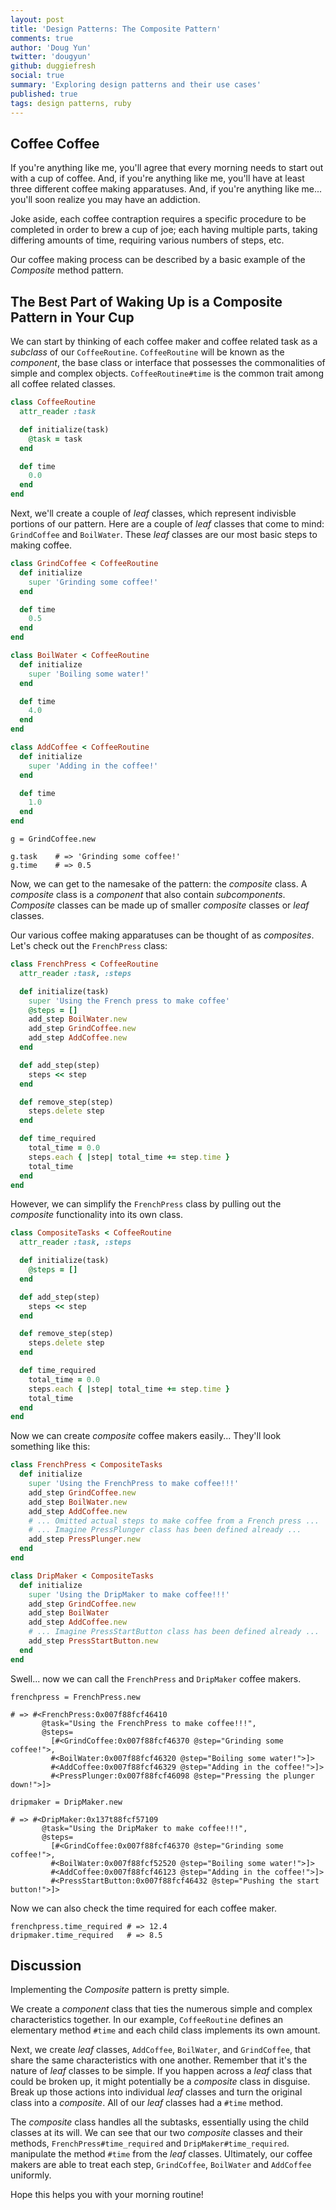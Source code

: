 ```yaml
---
layout: post
title: 'Design Patterns: The Composite Pattern'
comments: true
author: 'Doug Yun'
twitter: 'dougyun'
github: duggiefresh
social: true
summary: 'Exploring design patterns and their use cases'
published: true
tags: design patterns, ruby
---
```


## Coffee Coffee

If you're anything like me, you'll agree that every morning needs to start
out with a cup of coffee. And, if you're anything like me, you'll have
at least three different coffee making apparatuses. And, if you're
anything like me... you'll soon realize you may have an addiction.

Joke aside, each coffee contraption requires a specific procedure
to be completed in order to brew a cup of joe; each having multiple parts,
taking differing amounts of time, requiring various numbers of steps, etc.

Our coffee making process can be described by a basic example
of the *Composite* method pattern.

## The Best Part of Waking Up is a Composite Pattern in Your Cup

We can start by thinking of each coffee maker and coffee related task as a *subclass* of
our `CoffeeRoutine`. `CoffeeRoutine` will be known as the *component*, the base
class or interface that possesses the commonalities of simple and complex
objects. `CoffeeRoutine#time` is the common trait among all
coffee related classes.

```ruby
class CoffeeRoutine
  attr_reader :task

  def initialize(task)
    @task = task
  end

  def time
    0.0
  end
end
```

Next, we'll create a couple of *leaf* classes, which represent
indivisble portions of our pattern. Here are a couple of *leaf* classes
that come to mind: `GrindCoffee` and `BoilWater`. These *leaf* classes are
our most basic steps to making coffee.

```ruby
class GrindCoffee < CoffeeRoutine
  def initialize
    super 'Grinding some coffee!'
  end

  def time
    0.5
  end
end

class BoilWater < CoffeeRoutine
  def initialize
    super 'Boiling some water!'
  end

  def time
    4.0
  end
end

class AddCoffee < CoffeeRoutine
  def initialize
    super 'Adding in the coffee!'
  end

  def time
    1.0
  end
end
```

```
g = GrindCoffee.new

g.task    # => 'Grinding some coffee!'
g.time    # => 0.5
```

Now, we can get to the namesake of the pattern: the *composite* class. A
*composite* class is a *component* that also contain
*subcomponents*. *Composite* classes can be made up of smaller
*composite* classes or *leaf* classes.

Our various coffee making apparatuses can be thought of as *composites*.
Let's check out the `FrenchPress` class:

```ruby
class FrenchPress < CoffeeRoutine
  attr_reader :task, :steps

  def initialize(task)
    super 'Using the French press to make coffee'
    @steps = []
    add_step BoilWater.new
    add_step GrindCoffee.new
    add_step AddCoffee.new
  end

  def add_step(step)
    steps << step
  end

  def remove_step(step)
    steps.delete step
  end

  def time_required
    total_time = 0.0
    steps.each { |step| total_time += step.time }
    total_time
  end
end
```

However, we can simplify the `FrenchPress` class by pulling out the
*composite* functionality into its own class.

```ruby
class CompositeTasks < CoffeeRoutine
  attr_reader :task, :steps

  def initialize(task)
    @steps = []
  end

  def add_step(step)
    steps << step
  end

  def remove_step(step)
    steps.delete step
  end

  def time_required
    total_time = 0.0
    steps.each { |step| total_time += step.time }
    total_time
  end
end
```

Now we can create *composite* coffee makers easily... They'll look
something like this:

```ruby
class FrenchPress < CompositeTasks
  def initialize
    super 'Using the FrenchPress to make coffee!!!'
    add_step GrindCoffee.new
    add_step BoilWater.new
    add_step AddCoffee.new
    # ... Omitted actual steps to make coffee from a French press ...
    # ... Imagine PressPlunger class has been defined already ...
    add_step PressPlunger.new
  end
end

class DripMaker < CompositeTasks
  def initialize
    super 'Using the DripMaker to make coffee!!!'
    add_step GrindCoffee.new
    add_step BoilWater
    add_step AddCoffee.new
    # ... Imagine PressStartButton class has been defined already ...
    add_step PressStartButton.new
  end
end
```

Swell... now we can call the `FrenchPress` and `DripMaker` coffee makers.

```
frenchpress = FrenchPress.new

# => #<FrenchPress:0x007f88fcf46410
       @task="Using the FrenchPress to make coffee!!!",
       @steps=
         [#<GrindCoffee:0x007f88fcf46370 @step="Grinding some coffee!">,
         #<BoilWater:0x007f88fcf46320 @step="Boiling some water!">]>
         #<AddCoffee:0x007f88fcf46329 @step="Adding in the coffee!">]>
         #<PressPlunger:0x007f88fcf46098 @step="Pressing the plunger down!">]>

dripmaker = DripMaker.new

# => #<DripMaker:0x137t88fcf57109
       @task="Using the DripMaker to make coffee!!!",
       @steps=
         [#<GrindCoffee:0x007f88fcf46370 @step="Grinding some coffee!">,
         #<BoilWater:0x007f88fcf52520 @step="Boiling some water!">]>
         #<AddCoffee:0x007f88fcf46123 @step="Adding in the coffee!">]>
         #<PressStartButton:0x007f88fcf46432 @step="Pushing the start button!">]>
```

Now we can also check the time required for each coffee maker.

```
frenchpress.time_required # => 12.4
dripmaker.time_required   # => 8.5
```

## Discussion

Implementing the *Composite* pattern is pretty simple.

We create a *component* class that ties the numerous simple and
complex characteristics together. In our example, `CoffeeRoutine`
defines an elementary method `#time` and each child class implements
its own amount.

Next, we create *leaf* classes, `AddCoffee`, `BoilWater`, and `GrindCoffee`,
that share the same characteristics with one another. Remember that it's the nature
of *leaf* classes to be simple. If you happen across a *leaf* class that
could be broken up, it might potentially be a *composite* class in disguise.
Break up those actions into individual *leaf* classes and turn the original class
into a *composite*. All of our *leaf* classes had a `#time` method.

The *composite* class handles all the subtasks, essentially using the child classes
at its will. We can see that our two *composite* classes and their methods, `FrenchPress#time_required`
and `DripMaker#time_required`. manipulate the method `#time` from the *leaf* classes.
Ultimately, our coffee makers are able to treat each step,
`GrindCoffee`, `BoilWater` and `AddCoffee` uniformly.

Hope this helps you with your morning routine!
